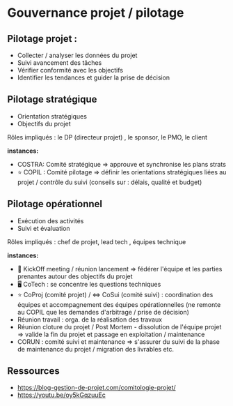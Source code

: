 # Gouvernance projet / pilotage

## Pilotage projet : 

- Collecter / analyser les données du projet 
- Suivi avancement des tâches
- Vérifier conformité avec les objectifs
- Identifier les tendances et guider la prise de décision
  
## Pilotage stratégique

* Orientation stratégiques
* Objectifs du projet

Rôles impliqués : le DP (directeur projet) , le sponsor, le PMO, le client

**instances:**
- COSTRA: Comité stratégique => approuve et synchronise les plans strats 
- ⭐ COPIL : Comité pilotage => définir les orientations stratégiques liées au projet / contrôle du suivi (conseils sur  : délais, qualité et budget)

## Pilotage opérationnel

* Exécution des activités
* Suivi et évaluation

Rôles impliqués :  chef de projet, lead tech , équipes technique 

**instances:**
- 👟 KickOff meeting / réunion lancement => fédérer l'équipe et les parties prenantes autour des objectifs du projet
- 🖥️ CoTech : se concentre les questions techniques
- ⭐ CoProj (comité projet) / <=> CoSui (comité suivi)  :  coordination des équipes et accompagnement des équipes opérationnelles (ne remonte au COPIL que les demandes d'arbitrage / prise de décision)
- Réunion travail : orga. de la réalisation des travaux
- Réunion cloture du projet / Post Mortem - dissolution de l'équipe projet => valide la fin du projet et passage en exploitation / maintenance
- CORUN : comité suivi et maintenance => s'assurer du suivi de la phase de maintenance du projet / migration des livrables etc.

## Ressources
- https://blog-gestion-de-projet.com/comitologie-projet/
- https://youtu.be/oy5kGqzuuEc

